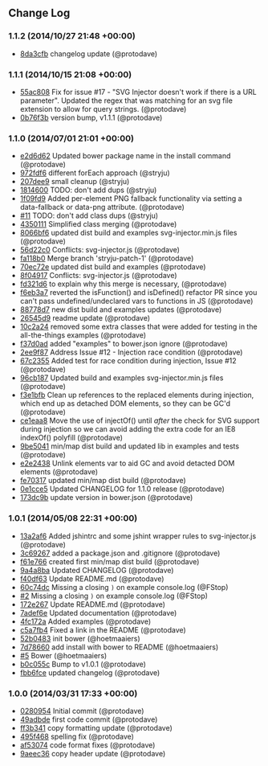 ## Change Log

### 1.1.2 (2014/10/27 21:48 +00:00)
- [8da3cfb](https://github.com/iconic/SVGInjector/commit/8da3cfbf239b286c6046f7cd1f80261690ad9a5d) changelog update (@protodave)

### 1.1.1 (2014/10/15 21:08 +00:00)
- [55ac808](https://github.com/iconic/SVGInjector/commit/55ac808b03bf691d69230359d2436156def0d0bd) Fix for issue #17 - "SVG Injector doesn't work if there is a URL parameter". Updated the regex that was matching for an svg file extension to allow for query strings. (@protodave)
- [0b76f3b](https://github.com/iconic/SVGInjector/commit/0b76f3b82529757508d0fb7a9fba582089f16abe) version bump, v1.1.1 (@protodave)

### 1.1.0 (2014/07/01 21:01 +00:00)
- [e2d6d62](https://github.com/iconic/SVGInjector/commit/e2d6d626560911154257367d629e6a59d6e239b2) Updated bower package name in the install command (@protodave)
- [972fdf6](https://github.com/iconic/SVGInjector/commit/972fdf62f98ee2c68c8c8f132c2e2f64867581ff) different forEach approach (@stryju)
- [207dee9](https://github.com/iconic/SVGInjector/commit/207dee91f44423c8396d8c8f157c22d37834bb72) small cleanup (@stryju)
- [1814600](https://github.com/iconic/SVGInjector/commit/18146006fc751a484aff0ecba473b0d7ef276a7d) TODO: don't add dups (@stryju)
- [1f09fd9](https://github.com/iconic/SVGInjector/commit/1f09fd944b32071cf6cb00448806085fda474e87) Added per-element PNG fallback functionality via setting a data-fallback or data-png attribute. (@protodave)
- [#11](https://null/iconic/SVGInjector/pull/11) TODO: don't add class dups (@stryju)
- [4350111](https://github.com/iconic/SVGInjector/commit/43501118d127c678dbe5adb951ec7b88d4f7ff5b) Simplified class merging (@protodave)
- [8066bf6](https://github.com/iconic/SVGInjector/commit/8066bf60026ec8c98af36d30a2cd3f1c3cbb65a2) updated dist build and examples svg-injector.min.js files (@protodave)
- [56d22c0](https://github.com/iconic/SVGInjector/commit/56d22c06b02cfc6faae090a2943f38a060e07eff) Conflicts: 	svg-injector.js (@protodave)
- [fa118b0](https://github.com/iconic/SVGInjector/commit/fa118b0f8df40885ebe0c2698f1749ad36b46a75) Merge branch 'stryju-patch-1' (@protodave)
- [70ec72e](https://github.com/iconic/SVGInjector/commit/70ec72e1901e33c3687d25b1ce93af6632a0f1a0) updated dist build and examples (@protodave)
- [8f04917](https://github.com/iconic/SVGInjector/commit/8f04917452f0ad18903ea0281c4be04716f5977b) Conflicts: 	svg-injector.js (@protodave)
- [fd321d6](https://github.com/iconic/SVGInjector/commit/fd321d61f8108fedb49c34d3b6bfb6c7ae65ca16) to explain why this merge is necessary, (@protodave)
- [f6eb3a7](https://github.com/iconic/SVGInjector/commit/f6eb3a740dc2884d96a1b97156b1926933544ac1) reverted the isFunction() and isDefined() refactor PR since you can't pass undefined/undeclared vars to functions in JS (@protodave)
- [88778d7](https://github.com/iconic/SVGInjector/commit/88778d7a9491af523d48ece8595c6abd8f8e8430) new dist build and examples updates (@protodave)
- [26545d9](https://github.com/iconic/SVGInjector/commit/26545d96dc3a889c35350a79f98a89ed2473f1d4) readme update (@protodave)
- [10c2a24](https://github.com/iconic/SVGInjector/commit/10c2a244e50a1680001ad657803cfcd92b76f055) removed some extra classes that were added for testing in the all-the-things examples (@protodave)
- [f37d0ad](https://github.com/iconic/SVGInjector/commit/f37d0adafc1ecc90e3e6cf0cca4525b752276321) added "examples" to bower.json ignore (@protodave)
- [2ee9f87](https://github.com/iconic/SVGInjector/commit/2ee9f87c8ba0a8c97eddfcb8d64006c603a7bbf5) Address Issue #12 - Injection race condition (@protodave)
- [67c2355](https://github.com/iconic/SVGInjector/commit/67c2355f260c8f277efa9983ceeb01160c48e56a) Added test for race condition during injection, Issue #12 (@protodave)
- [96cb187](https://github.com/iconic/SVGInjector/commit/96cb187a14e14dfda303612d1b66d8477643d9c8) Updated build and examples svg-injector.min.js files (@protodave)
- [f3e1bfb](https://github.com/iconic/SVGInjector/commit/f3e1bfb77358ca6404c3aeffea9aae316cc5d919) Clean up references to the replaced elements during injection, which end up as detached DOM elements, so they can be GC'd (@protodave)
- [ce1eaa8](https://github.com/iconic/SVGInjector/commit/ce1eaa84eef55776926799818c4f8fcdbe43725a) Move the use of injectOf() until _after_ the check for SVG support during injection so we can avoid adding the extra code for an IE8 indexOf() polyfill (@protodave)
- [9be5041](https://github.com/iconic/SVGInjector/commit/9be50413b67bff29d9fc799c0553dbee06fb2fad) min/map dist build and updated lib in examples and tests (@protodave)
- [e2e2438](https://github.com/iconic/SVGInjector/commit/e2e24383f97a60adbc64cfe546f21813964f9bd9) Unlink elements var to aid GC and avoid detacted DOM elements (@protodave)
- [fe70317](https://github.com/iconic/SVGInjector/commit/fe703175448b3ba2768b8425eebf7f01ee3ae2c8) updated min/map dist build (@protodave)
- [0e1cce5](https://github.com/iconic/SVGInjector/commit/0e1cce5e792358bc0ce4ac3158cd3e77e10c5245) Updated CHANGELOG for 1.1.0 release (@protodave)
- [173dc9b](https://github.com/iconic/SVGInjector/commit/173dc9b9c205c8ff1441391d3fb70e7172caf162) update version in bower.json (@protodave)

### 1.0.1 (2014/05/08 22:31 +00:00)
- [13a2af6](https://github.com/iconic/SVGInjector/commit/13a2af6af1bd61dab6b1ff34c84c7d6f6fd79dcf) Added jshintrc and some jshint wrapper rules to svg-injector.js (@protodave)
- [3c69267](https://github.com/iconic/SVGInjector/commit/3c692679056e3270b97e0718d50255983b05e8e5) added a package.json and .gitignore (@protodave)
- [f61e766](https://github.com/iconic/SVGInjector/commit/f61e766220e3c70e98704b265d653977a96344a7) created first min/map dist build (@protodave)
- [9a4a8ba](https://github.com/iconic/SVGInjector/commit/9a4a8ba8910fc991a76ac889b43bbf1993571321) Updated CHANGELOG (@protodave)
- [f40df63](https://github.com/iconic/SVGInjector/commit/f40df632f1e413eb1bdcfa2a036ad845edba7af3) Update README.md (@protodave)
- [60c74dc](https://github.com/iconic/SVGInjector/commit/60c74dc119c24e6ae160c86031be0128da625979) Missing a closing `)` on example console.log (@FStop)
- [#2](https://null/iconic/SVGInjector/pull/2) Missing a closing `)` on example console.log (@FStop)
- [172e267](https://github.com/iconic/SVGInjector/commit/172e267b7cd119728070003675e0a6453df32442) Update README.md (@protodave)
- [7adef6e](https://github.com/iconic/SVGInjector/commit/7adef6e409bef6e490524f33b831eab2089e39eb) Updated documentation (@protodave)
- [4fc172a](https://github.com/iconic/SVGInjector/commit/4fc172a2d54b7ed02e5dd42165b970db398bb4ff) Added examples (@protodave)
- [c5a7fb4](https://github.com/iconic/SVGInjector/commit/c5a7fb40e379b566c7577f0f3b9b1c00d2c7278c) Fixed a link in the README (@protodave)
- [52b0483](https://github.com/iconic/SVGInjector/commit/52b0483e913fe89c1aeafefd6d3399ab75f77b07) init bower (@hoetmaaiers)
- [7d78660](https://github.com/iconic/SVGInjector/commit/7d786602a1b62c327a21cbaaf9a9bef36e772fe6) add install with bower to README (@hoetmaaiers)
- [#5](https://null/iconic/SVGInjector/pull/5) Bower (@hoetmaaiers)
- [b0c055c](https://github.com/iconic/SVGInjector/commit/b0c055c778430878e8a12ce14389c9812fbe9ffc) Bump to v1.0.1 (@protodave)
- [fbb6fce](https://github.com/iconic/SVGInjector/commit/fbb6fce1c9670c160f2c23638e759ed6fa304225) updated changelog (@protodave)

### 1.0.0 (2014/03/31 17:33 +00:00)
- [0280954](https://github.com/iconic/SVGInjector/commit/02809541241ab8ebf88135124bac2be27d9e2538) Initial commit (@protodave)
- [49adbde](https://github.com/iconic/SVGInjector/commit/49adbde371b3d9d7fcdaab411d01a976a46ef41c) first code commit (@protodave)
- [ff3b341](https://github.com/iconic/SVGInjector/commit/ff3b34194cab2a4655463c7d2f3cabbd242fcb28) copy formatting update (@protodave)
- [495f468](https://github.com/iconic/SVGInjector/commit/495f4681485831140d417003eac7b734430ab388) spelling fix (@protodave)
- [af53074](https://github.com/iconic/SVGInjector/commit/af530747f8039ddabb41d5238a5cd120d4989a51) code format fixes (@protodave)
- [9aeec36](https://github.com/iconic/SVGInjector/commit/9aeec3623a33770ddebdfbe54c6585e0d63a60e3) copy header update (@protodave)
